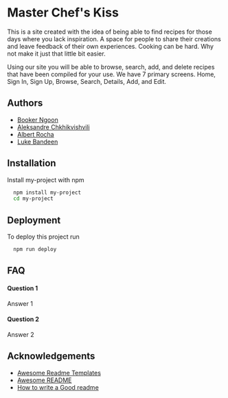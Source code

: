 
# Master Chef's Kiss

This is a site created with the idea of being able to find recipes for those days where you lack inspiration. A space for people to share their creations and leave feedback of their own experiences. Cooking can be hard. Why not make it just that little bit easier.

Using our site you will be able to browse, search, add, and delete recipes that have been compiled for your use. We have 7 primary screens. Home, Sign In, Sign Up, Browse, Search, Details, Add, and Edit.


## Authors

- [Booker Ngoon](https://github.com/bngoon)
- [Aleksandre Chkhikvishvili](https://github.com/AleksandreChkhikvishvili)
- [Albert Rocha](https://github.com/ChrisopherRocha)
- [Luke Bandeen](https://github.com/labandor)


## Installation

Install my-project with npm

```bash
  npm install my-project
  cd my-project
```
    
## Deployment

To deploy this project run

```bash
  npm run deploy
```


## FAQ

#### Question 1

Answer 1

#### Question 2

Answer 2


## Acknowledgements

 - [Awesome Readme Templates](https://awesomeopensource.com/project/elangosundar/awesome-README-templates)
 - [Awesome README](https://github.com/matiassingers/awesome-readme)
 - [How to write a Good readme](https://bulldogjob.com/news/449-how-to-write-a-good-readme-for-your-github-project)

